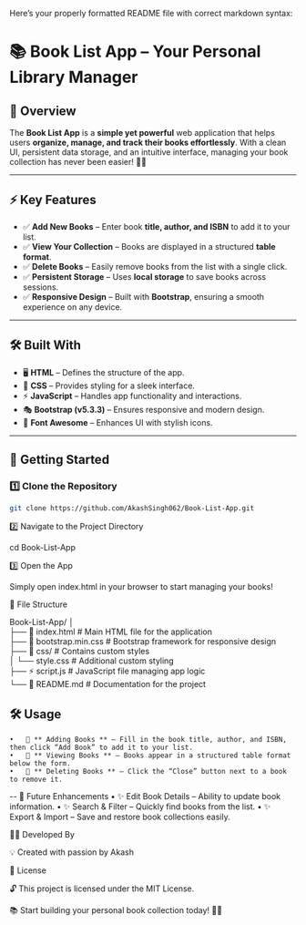 Here’s your properly formatted README file with correct markdown syntax:

# 📚 Book List App – Your Personal Library Manager  

## 🌟 Overview  
The **Book List App** is a **simple yet powerful** web application that helps users **organize, manage, and track their books effortlessly**. With a clean UI, persistent data storage, and an intuitive interface, managing your book collection has never been easier! 📖✨  

---

## ⚡ Key Features  
- ✅ **Add New Books** – Enter book **title, author, and ISBN** to add it to your list.  
- ✅ **View Your Collection** – Books are displayed in a structured **table format**.  
- ✅ **Delete Books** – Easily remove books from the list with a single click.  
- ✅ **Persistent Storage** – Uses **local storage** to save books across sessions.  
- ✅ **Responsive Design** – Built with **Bootstrap**, ensuring a smooth experience on any device.  

---

## 🛠 Built With  
- 🖥️ **HTML** – Defines the structure of the app.  
- 🎨 **CSS** – Provides styling for a sleek interface.  
- ⚡ **JavaScript** – Handles app functionality and interactions.  
- 🎭 **Bootstrap (v5.3.3)** – Ensures responsive and modern design.  
- 🔗 **Font Awesome** – Enhances UI with stylish icons.  

---

## 🚀 Getting Started  

### 1️⃣ Clone the Repository  
```bash
git clone https://github.com/AkashSingh062/Book-List-App.git
```

2️⃣ Navigate to the Project Directory

cd Book-List-App

3️⃣ Open the App

Simply open index.html in your browser to start managing your books!

📁 File Structure

Book-List-App/
│  
├── 📝 index.html          # Main HTML file for the application  
├── 🎨 bootstrap.min.css    # Bootstrap framework for responsive design  
├── 📂 css/                 # Contains custom styles  
│   └── style.css          # Additional custom styling  
├── ⚡ script.js            # JavaScript file managing app logic  
└── 📖 README.md           # Documentation for the project  

## 🛠 Usage
	•	📌 ** Adding Books ** – Fill in the book title, author, and ISBN, then click “Add Book” to add it to your list.
	•	📌 ** Viewing Books ** – Books appear in a structured table format below the form.
	•	📌 ** Deleting Books ** – Click the “Close” button next to a book to remove it.
--
🌟 Future Enhancements
	•	✨ Edit Book Details – Ability to update book information.
	•	✨ Search & Filter – Quickly find books from the list.
	•	✨ Export & Import – Save and restore book collections easily.

👨‍💻 Developed By

💡 Created with passion by Akash

📜 License

🔓 This project is licensed under the MIT License.

📚 Start building your personal book collection today! 📖🚀

